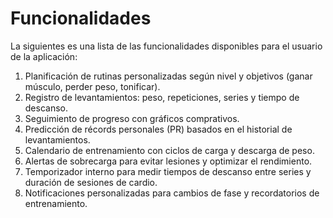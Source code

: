 # Funcionalidades

La siguientes es una lista de las funcionalidades disponibles para el usuario de la aplicación:

1. Planificación de rutinas personalizadas según nivel y objetivos (ganar músculo, perder peso, tonificar).
2. Registro de levantamientos: peso, repeticiones, series y tiempo de descanso.
3. Seguimiento de progreso con gráficos comprativos.
4. Predicción de récords personales (PR) basados en el historial de levantamientos.
5. Calendario de entrenamiento con ciclos de carga y descarga de peso.
6. Alertas de sobrecarga para evitar lesiones y optimizar el rendimiento.
7. Temporizador interno para medir tiempos de descanso entre series y duración de sesiones de cardio.
8. Notificaciones personalizadas para cambios de fase y recordatorios de entrenamiento.
